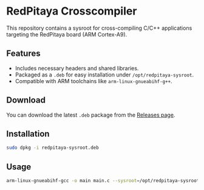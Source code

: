 # RedPitaya Crosscompiler

This repository contains a sysroot for cross-compiling C/C++ applications targeting the RedPitaya board (ARM Cortex-A9).

## Features

- Includes necessary headers and shared libraries.
- Packaged as a `.deb` for easy installation under `/opt/redpitaya-sysroot`.
- Compatible with ARM toolchains like `arm-linux-gnueabihf-g++`.

## Download

You can download the latest `.deb` package from the [Releases page](https://github.com/aymanehajjaoui/redpitaya-crosscompiler/releases/latest).

## Installation

```bash
sudo dpkg -i redpitaya-sysroot.deb
```

## Usage

```bash
arm-linux-gnueabihf-gcc -o main main.c --sysroot=/opt/redpitaya-sysroot
```
